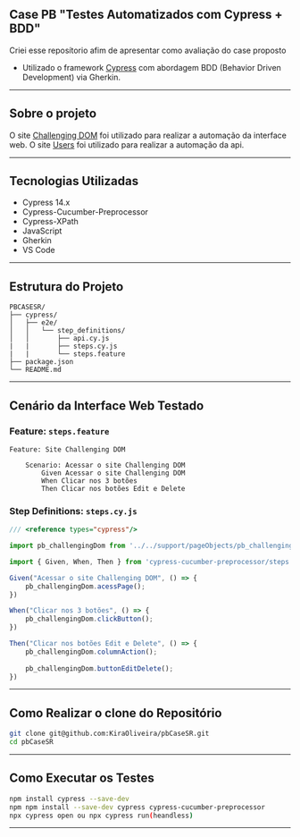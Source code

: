 ## Case PB "Testes Automatizados com Cypress + BDD"

Criei esse reposítorio afim de apresentar como avaliação do case proposto

* Utilizado o framework [Cypress](https://www.cypress.io/) com abordagem BDD (Behavior Driven Development) via Gherkin.

---

## Sobre o projeto

O site [Challenging DOM](https://the-internet.herokuapp.com/challenging_dom) foi utilizado para realizar a automação da interface web.
O site [Users](https://jsonplaceholder.typicode.com/users) foi utilizado para realizar a automação da api.

---

## Tecnologias Utilizadas

- Cypress 14.x
- Cypress-Cucumber-Preprocessor
- Cypress-XPath
- JavaScript
- Gherkin
- VS Code

---

## Estrutura do Projeto

```
PBCASESR/
├── cypress/
│   ├── e2e/
│   │   └── step_definitions/
│   │       ├── api.cy.js
|   |       ├── steps.cy.js
|   |       └── steps.feature
├── package.json
└── README.md
```

---

## Cenário da Interface Web Testado

### Feature: `steps.feature`

```gherkin
Feature: Site Challenging DOM

    Scenario: Acessar o site Challenging DOM
        Given Acessar o site Challenging DOM
        When Clicar nos 3 botões
        Then Clicar nos botões Edit e Delete

```

### Step Definitions: `steps.cy.js`

```javascript
/// <reference types="cypress"/>

import pb_challengingDom from '../../support/pageObjects/pb_challengingDom '

import { Given, When, Then } from 'cypress-cucumber-preprocessor/steps';

Given("Acessar o site Challenging DOM", () => {
    pb_challengingDom.acessPage();
})

When("Clicar nos 3 botões", () => {
    pb_challengingDom.clickButton();
})

Then("Clicar nos botões Edit e Delete", () => {
    pb_challengingDom.columnAction();
    
    pb_challengingDom.buttonEditDelete();
})
```

---

## Como Realizar o clone do Repositório

```bash
git clone git@github.com:KiraOliveira/pbCaseSR.git
cd pbCaseSR
```

---

## Como Executar os Testes

```bash
npm install cypress --save-dev
npm npm install --save-dev cypress cypress-cucumber-preprocessor
npx cypress open ou npx cypress run(heandless)
```

---

